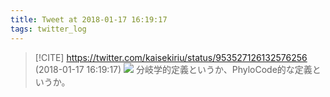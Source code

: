 ```yaml
---
title: Tweet at 2018-01-17 16:19:17
tags: twitter_log
---
```


> [!CITE] https://twitter.com/kaisekiriu/status/953527126132576256 (2018-01-17 16:19:17)
> ![](https://twitter.com/kaisekiriu/status/953527126132576256)
> 分岐学的定義というか、PhyloCode的な定義というか。
